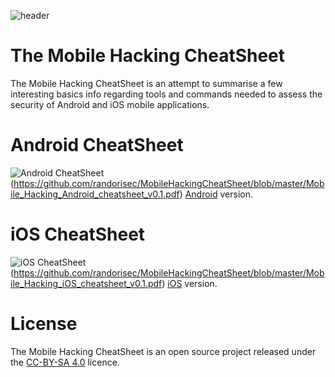 ![header](https://github.com/randorisec/MobileHackingCheatSheet/blob/master/mobilehacking_header.png "Header")

# The Mobile Hacking CheatSheet
The Mobile Hacking CheatSheet is an attempt to summarise a few interesting basics info regarding tools and commands needed to assess the security of Android and iOS mobile applications.

# Android CheatSheet
![Android CheatSheet](https://github.com/randorisec/MobileHackingCheatSheet/blob/master/MH_cheatsheet_Android.png "")(https://github.com/randorisec/MobileHackingCheatSheet/blob/master/Mobile_Hacking_Android_cheatsheet_v0.1.pdf)
[Android](https://github.com/randorisec/MobileHackingCheatSheet/blob/master/Mobile_Hacking_Android_cheatsheet_v0.1.pdf) version.

# iOS CheatSheet
![iOS CheatSheet](https://github.com/randorisec/MobileHackingCheatSheet/blob/master/MH_cheatsheet_iOS.png "")(https://github.com/randorisec/MobileHackingCheatSheet/blob/master/Mobile_Hacking_iOS_cheatsheet_v0.1.pdf)
[iOS](https://github.com/randorisec/MobileHackingCheatSheet/blob/master/Mobile_Hacking_iOS_cheatsheet_v0.1.pdf) version.

# License
The Mobile Hacking CheatSheet is an open source project released under the [CC-BY-SA 4.0](https://creativecommons.org/licenses/by-sa/4.0/deed.fr) licence.
